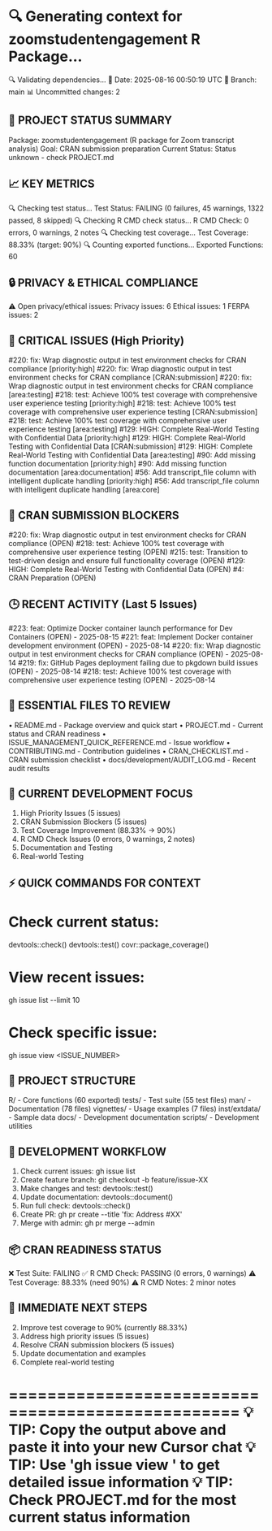 🔍 Generating context for zoomstudentengagement R Package...
==================================================
🔍 Validating dependencies...
📅 Date: 2025-08-16 00:50:19 UTC
🌿 Branch: main
📊 Uncommitted changes: 2

🎯 PROJECT STATUS SUMMARY
------------------------
Package: zoomstudentengagement (R package for Zoom transcript analysis)
Goal: CRAN submission preparation
Current Status: Status unknown - check PROJECT.md

📈 KEY METRICS
-------------
🔍 Checking test status...
Test Status: FAILING (0 failures, 45 warnings, 1322 passed, 8 skipped)
🔍 Checking R CMD check status...
R CMD Check: 0 errors, 0 warnings, 2 notes
🔍 Checking test coverage...
Test Coverage: 88.33% (target: 90%)
🔍 Counting exported functions...
Exported Functions: 60

🔒 PRIVACY & ETHICAL COMPLIANCE
-----------------------------
⚠️  Open privacy/ethical issues:
   Privacy issues: 6
   Ethical issues: 1
   FERPA issues: 2

🚨 CRITICAL ISSUES (High Priority)
--------------------------------
#220: fix: Wrap diagnostic output in test environment checks for CRAN compliance [priority:high]
#220: fix: Wrap diagnostic output in test environment checks for CRAN compliance [CRAN:submission]
#220: fix: Wrap diagnostic output in test environment checks for CRAN compliance [area:testing]
#218: test: Achieve 100% test coverage with comprehensive user experience testing [priority:high]
#218: test: Achieve 100% test coverage with comprehensive user experience testing [CRAN:submission]
#218: test: Achieve 100% test coverage with comprehensive user experience testing [area:testing]
#129: HIGH: Complete Real-World Testing with Confidential Data [priority:high]
#129: HIGH: Complete Real-World Testing with Confidential Data [CRAN:submission]
#129: HIGH: Complete Real-World Testing with Confidential Data [area:testing]
#90: Add missing function documentation [priority:high]
#90: Add missing function documentation [area:documentation]
#56: Add transcript_file column with intelligent duplicate handling [priority:high]
#56: Add transcript_file column with intelligent duplicate handling [area:core]

🎯 CRAN SUBMISSION BLOCKERS
--------------------------
#220: fix: Wrap diagnostic output in test environment checks for CRAN compliance (OPEN)
#218: test: Achieve 100% test coverage with comprehensive user experience testing (OPEN)
#215: test: Transition to test-driven design and ensure full functionality coverage (OPEN)
#129: HIGH: Complete Real-World Testing with Confidential Data (OPEN)
#4: CRAN Preparation (OPEN)

🕒 RECENT ACTIVITY (Last 5 Issues)
--------------------------------
#223: feat: Optimize Docker container launch performance for Dev Containers (OPEN) - 2025-08-15
#221: feat: Implement Docker container development environment (OPEN) - 2025-08-14
#220: fix: Wrap diagnostic output in test environment checks for CRAN compliance (OPEN) - 2025-08-14
#219: fix: GitHub Pages deployment failing due to pkgdown build issues (OPEN) - 2025-08-14
#218: test: Achieve 100% test coverage with comprehensive user experience testing (OPEN) - 2025-08-14

📁 ESSENTIAL FILES TO REVIEW
---------------------------
• README.md - Package overview and quick start
• PROJECT.md - Current status and CRAN readiness
• ISSUE_MANAGEMENT_QUICK_REFERENCE.md - Issue workflow
• CONTRIBUTING.md - Contribution guidelines
• CRAN_CHECKLIST.md - CRAN submission checklist
• docs/development/AUDIT_LOG.md - Recent audit results

🎯 CURRENT DEVELOPMENT FOCUS
---------------------------
1. High Priority Issues (5 issues)
2. CRAN Submission Blockers (5 issues)
3. Test Coverage Improvement (88.33% → 90%)
4. R CMD Check Issues (0 errors, 0 warnings, 2 notes)
5. Documentation and Testing
6. Real-world Testing

⚡ QUICK COMMANDS FOR CONTEXT
---------------------------
# Check current status:
devtools::check()
devtools::test()
covr::package_coverage()

# View recent issues:
gh issue list --limit 10

# Check specific issue:
gh issue view <ISSUE_NUMBER>

📂 PROJECT STRUCTURE
-------------------
R/ - Core functions (60 exported)
tests/ - Test suite (55 test files)
man/ - Documentation (78 files)
vignettes/ - Usage examples (7 files)
inst/extdata/ - Sample data
docs/ - Development documentation
scripts/ - Development utilities

🔄 DEVELOPMENT WORKFLOW
---------------------
1. Check current issues: gh issue list
2. Create feature branch: git checkout -b feature/issue-XX
3. Make changes and test: devtools::test()
4. Update documentation: devtools::document()
5. Run full check: devtools::check()
6. Create PR: gh pr create --title 'fix: Address #XX'
7. Merge with admin: gh pr merge --admin

📦 CRAN READINESS STATUS
----------------------
❌ Test Suite: FAILING
✅ R CMD Check: PASSING (0 errors, 0 warnings)
⚠️  Test Coverage: 88.33% (need 90%)
⚠️  R CMD Notes: 2 minor notes

🎯 IMMEDIATE NEXT STEPS
---------------------
2. Improve test coverage to 90% (currently 88.33%)
3. Address high priority issues (5 issues)
4. Resolve CRAN submission blockers (5 issues)
5. Update documentation and examples
6. Complete real-world testing

==================================================
💡 TIP: Copy the output above and paste it into your new Cursor chat
💡 TIP: Use 'gh issue view <NUMBER>' to get detailed issue information
💡 TIP: Check PROJECT.md for the most current status information
==================================================
